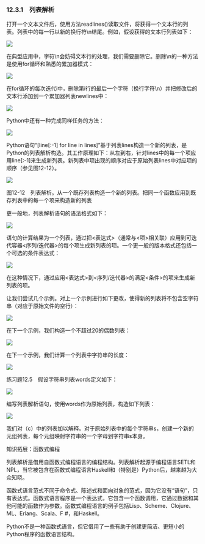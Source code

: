    

### 12.3.1　列表解析

打开一个文本文件后，使用方法readlines()读取文件，将获得一个文本行的列表。列表中的每一行以新的换行符\n结尾。例如，假设获得的文本行列表如下：

![](0-Assets/Epubook/程序员编程语言经典合集（计算机科学丛书5册套装），javapython编程语言含经典教材龙书《编译原理》%20(Bruce%20Eckel%20%20Alfred%20V.%20Aho%20%20Monica%20S.%20Lam%20etc.)%20(Z-Library)/images/image09359.jpeg)

在典型应用中，字符\n会妨碍文本行的处理，我们需要删除它。删除\n的一种方法是使用for循环和熟悉的累加器模式：

![](0-Assets/Epubook/程序员编程语言经典合集（计算机科学丛书5册套装），javapython编程语言含经典教材龙书《编译原理》%20(Bruce%20Eckel%20%20Alfred%20V.%20Aho%20%20Monica%20S.%20Lam%20etc.)%20(Z-Library)/images/image09360.jpeg)

在for循环的每次迭代i中，删除第i行的最后一个字符（换行字符\n）并把修改后的文本行添加到一个累加器列表newlines中：

![](0-Assets/Epubook/程序员编程语言经典合集（计算机科学丛书5册套装），javapython编程语言含经典教材龙书《编译原理》%20(Bruce%20Eckel%20%20Alfred%20V.%20Aho%20%20Monica%20S.%20Lam%20etc.)%20(Z-Library)/images/image09361.jpeg)

Python中还有一种完成同样任务的方法：

![](0-Assets/Epubook/程序员编程语言经典合集（计算机科学丛书5册套装），javapython编程语言含经典教材龙书《编译原理》%20(Bruce%20Eckel%20%20Alfred%20V.%20Aho%20%20Monica%20S.%20Lam%20etc.)%20(Z-Library)/images/image09362.jpeg)

Python语句“[line[:-1] for line in lines]”基于列表lines构造一个新的列表，是Python的列表解析构造。其工作原理如下：从左到右，针对lines中的每一个项应用line[:-1]来生成新列表。新列表中项出现的顺序对应于原始列表lines中对应项的顺序（参见图12-12）。

![](0-Assets/Epubook/程序员编程语言经典合集（计算机科学丛书5册套装），javapython编程语言含经典教材龙书《编译原理》%20(Bruce%20Eckel%20%20Alfred%20V.%20Aho%20%20Monica%20S.%20Lam%20etc.)%20(Z-Library)/images/image09363.jpeg)

图12-12　列表解析。从一个既存列表构造一个新的列表。把同一个函数应用到既存列表中的每一个项来构造新的列表

更一般地，列表解析语句的语法格式如下：

![](0-Assets/Epubook/程序员编程语言经典合集（计算机科学丛书5册套装），javapython编程语言含经典教材龙书《编译原理》%20(Bruce%20Eckel%20%20Alfred%20V.%20Aho%20%20Monica%20S.%20Lam%20etc.)%20(Z-Library)/images/image09364.jpeg)

语句的计算结果为一个列表，通过把<表达式>（通常与<项>相关联）应用到可迭代容器<序列/迭代器>的每个项生成新列表的项。一个更一般的版本格式还包括一个可选的条件表达式：  

![](0-Assets/Epubook/程序员编程语言经典合集（计算机科学丛书5册套装），javapython编程语言含经典教材龙书《编译原理》%20(Bruce%20Eckel%20%20Alfred%20V.%20Aho%20%20Monica%20S.%20Lam%20etc.)%20(Z-Library)/images/image09365.jpeg)

在这种情况下，通过应用<表达式>到<序列/迭代器>的满足<条件>的项来生成新列表的项。

让我们尝试几个示例。对上一个示例进行如下更改，使得新的列表将不包含空字符串（对应于原始文件的空行）：

![](0-Assets/Epubook/程序员编程语言经典合集（计算机科学丛书5册套装），javapython编程语言含经典教材龙书《编译原理》%20(Bruce%20Eckel%20%20Alfred%20V.%20Aho%20%20Monica%20S.%20Lam%20etc.)%20(Z-Library)/images/image09366.jpeg)

在下一个示例，我们构造一个不超过20的偶数列表：

![](0-Assets/Epubook/程序员编程语言经典合集（计算机科学丛书5册套装），javapython编程语言含经典教材龙书《编译原理》%20(Bruce%20Eckel%20%20Alfred%20V.%20Aho%20%20Monica%20S.%20Lam%20etc.)%20(Z-Library)/images/image09367.jpeg)

在下一个示例，我们计算一个列表中字符串的长度：

![](0-Assets/Epubook/程序员编程语言经典合集（计算机科学丛书5册套装），javapython编程语言含经典教材龙书《编译原理》%20(Bruce%20Eckel%20%20Alfred%20V.%20Aho%20%20Monica%20S.%20Lam%20etc.)%20(Z-Library)/images/image09368.jpeg)

练习题12.5　假设字符串列表words定义如下：

![](0-Assets/Epubook/程序员编程语言经典合集（计算机科学丛书5册套装），javapython编程语言含经典教材龙书《编译原理》%20(Bruce%20Eckel%20%20Alfred%20V.%20Aho%20%20Monica%20S.%20Lam%20etc.)%20(Z-Library)/images/image09369.jpeg)

编写列表解析语句，使用words作为原始列表，构造如下列表：

![](0-Assets/Epubook/程序员编程语言经典合集（计算机科学丛书5册套装），javapython编程语言含经典教材龙书《编译原理》%20(Bruce%20Eckel%20%20Alfred%20V.%20Aho%20%20Monica%20S.%20Lam%20etc.)%20(Z-Library)/images/image09370.jpeg)

我们对（c）中的列表加以解释。对于原始列表中的每个字符串s，创建一个新的元组列表，每个元组映射字符串的一个字母到字符串s本身。

知识拓展：函数式编程

列表解析是借用自函数式编程语言的编程结构。列表解析起源于编程语言SETL和NPL，当它被包含在函数式编程语言Haskell和（特别是）Python后，越来越为大众知晓。

函数式语言范式不同于命令式、陈述式和面向对象的范式，因为它没有“语句”，只有表达式。函数式语言程序是一个表达式，它包含一个函数调用，它通过数据和其他可能的函数作为参数。函数式编程语言的例子包括Lisp、Scheme、Clojure、ML、Erlang、Scala、F #，和Haskell。

Python不是一种函数式语言，但它借用了一些有助于创建更简洁、更短小的Python程序的函数语言结构。
